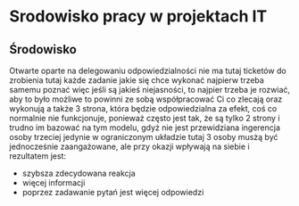 # Srodowisko pracy w projektach IT


## Środowisko

Otwarte
oparte na delegowaniu odpowiedzialności
nie ma tutaj ticketów do zrobienia
tutaj każde zadanie jakie się chce wykonać najpierw trzeba samemu poznać
więc jeśli są jakieś niejasności, to najpier trzeba je rozwiać,
aby to było możliwe to powinni ze sobą współpracować Ci co zlecają oraz wykonują
a także 3 strona, która będzie odpowiedzialna za efekt,
coś co normalnie nie funkcjonuje, ponieważ często jest tak, że są tylko 2 strony
i trudno im bazować na tym modelu, gdyż nie jest przewidziana ingerencja osoby trzeciej
jedynie w ograniczonym układzie
tutaj 3 osoby musżą być jednocześnie zaangażowane, 
ale przy okazji wpływają na siebie i rezultatem jest:

+ szybsza zdecydowana reakcja
+ więcej informacji
+ poprzez zadawanie pytań jest więcej odpowiedzi


